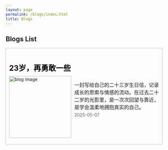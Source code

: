 ```yaml
---
layout: page
permalink: /blogs/index.html
title: Blogs
---
```


## Blogs List

<div style="display: flex; flex-wrap: wrap; gap: 20px;">
  <div class="blog-item" style="flex: 1 1 350px; border: 1px solid #ccc; padding: 10px; box-shadow: 0 0 5px rgba(0, 0, 0, 0.1);">
    <h2 style="font-size: 24px; margin-bottom: 10px;">
      <a href="https://xxxxyliu.github.io/blogs/23" style="text-decoration: none; color: #000;">23岁，再勇敢一些</a>
    </h2>
    <div style="display: flex; align-items: start; margin-bottom: 10px;">
      <img src="https://xxxxyliu.github.io/images/xy/23.JPG" alt="blog image" style="width: 200px; height: auto; margin-right: 10px;">
      <div>
        <p style="font-size: 16px; margin-bottom: 5px;">
          一封写给自己的二十三岁生日信，记录成长的思索与情感的流动。在过去二十二岁的光影里，是一次次回望与靠近，是学会温柔地拥抱真实的自己。
        </p>
        <p style="font-size: 14px; color: #666; margin-top: 5px;">2025-05-07</p>
      </div>
    </div>
  </div>
</div> <!-- 如果下面要加别的，就把这一行注释，下面的打开 -->
  <!-- <div class="blog-item" style="flex: 1 1 300px; border: 1px solid #ccc; padding: 10px; box-shadow: 0 0 5px rgba(0, 0, 0, 0.1);">
    <h2 style="font-size: 24px; margin-bottom: 10px;">
      <a href="/your_blog_post_path2.md" style="text-decoration: none; color: #000;">Blog Title 2</a>
    </h2>
    <div style="display: flex; align-items: start; margin-bottom: 10px;">
      <img src="/your_image_path2.jpg" alt="blog image" style="width: 150px; height: auto; margin-right: 10px;">
      <div>
        <p style="font-size: 16px; margin-bottom: 5px;">
          This is a brief introduction for the second blog. It covers some interesting topics.
        </p>
        <p style="font-size: 14px; color: #666;">2024-08-10</p>
      </div>
    </div>
  </div>
</div> -->

<!-- ## Chinese Blogs 中文博客

### 2025

- [23岁，再勇敢一些](https://xxxxyliu.github.io/blogs/23) -->





<!-- <br>[![Star History Chart](https://api.star-history.com/svg?repos=xxxxyliu/xxxxyliu.github.io&type=Date)](https://star-history.com/#xxxxyliu/xxxxyliu.github.io&Date) -->


<br>
